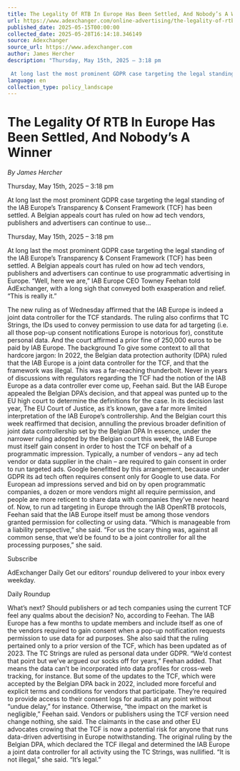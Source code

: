 ```yaml
---
title: The Legality Of RTB In Europe Has Been Settled, And Nobody’s A Winner
url: https://www.adexchanger.com/online-advertising/the-legality-of-rtb-in-europe-has-been-settled-and-nobodys-a-winner/
published_date: 2025-05-15T00:00:00
collected_date: 2025-05-28T16:14:18.346149
source: Adexchanger
source_url: https://www.adexchanger.com
author: James Hercher
description: "Thursday, May 15th, 2025 – 3:18 pm 
 
 At long last the most prominent GDPR case targeting the legal standing of the IAB Europe’s Transparency &amp; Consent Framework (TCF) has been settled. A Belgian appeals court has ruled on how ad tech vendors, publishers and advertisers can continue to use..."
language: en
collection_type: policy_landscape
---
```


# The Legality Of RTB In Europe Has Been Settled, And Nobody’s A Winner

*By James Hercher*

Thursday, May 15th, 2025 – 3:18 pm 
 
 At long last the most prominent GDPR case targeting the legal standing of the IAB Europe’s Transparency &amp; Consent Framework (TCF) has been settled. A Belgian appeals court has ruled on how ad tech vendors, publishers and advertisers can continue to use...

Thursday, May 15th, 2025 – 3:18 pm 
 
 At long last the most prominent GDPR case targeting the legal standing of the IAB Europe’s Transparency &amp; Consent Framework (TCF) has been settled. A Belgian appeals court has ruled on how ad tech vendors, publishers and advertisers can continue to use programmatic advertising in Europe. 
 “Well, here we are,” IAB Europe CEO Towney Feehan told AdExchanger, with a long sigh that conveyed both exasperation and relief. “This is really it.”

The new ruling as of Wednesday affirmed that the IAB Europe is indeed a joint data controller for the TCF standards. The ruling also confirms that TC Strings, the IDs used to convey permission to use data for ad targeting (i.e. all those pop-up consent notifications Europe is notorious for), constitute personal data. And the court affirmed a prior fine of 250,000 euros to be paid by IAB Europe. 
 The background 
 To give some context to all that hardcore jargon: In 2022, the Belgian data protection authority (DPA) ruled that the IAB Europe is a joint data controller for the TCF, and that the framework was illegal. This was a far-reaching thunderbolt. Never in years of discussions with regulators regarding the TCF had the notion of the IAB Europe as a data controller ever come up, Feehan said. 
 But the IAB Europe appealed the Belgian DPA’s decision, and that appeal was punted up to the EU high court to determine the definitions for the case. 
 In its decision last year, The EU Court of Justice, as it’s known, gave a far more limited interpretation of the IAB Europe’s controllership. And the Belgian court this week reaffirmed that decision, annulling the previous broader definition of joint data controllership set by the Belgian DPA 
 In essence, under the narrower ruling adopted by the Belgian court this week, the IAB Europe must itself gain consent in order to host the TCF on behalf of a programmatic impression. Typically, a number of vendors – any ad tech vendor or data supplier in the chain – are required to gain consent in order to run targeted ads. 
 Google benefitted by this arrangement, because under GDPR its ad tech often requires consent only for Google to use data. For European ad impressions served and bid on by open programmatic companies, a dozen or more vendors might all require permission, and people are more reticent to share data with companies they’ve never heard of. 
 Now, to run ad targeting in Europe through the IAB OpenRTB protocols, Feehan said that the IAB Europe itself must be among those vendors granted permission for collecting or using data. “Which is manageable from a liability perspective,” she said. 
 “For us the scary thing was, against all common sense, that we’d be found to be a joint controller for all the processing purposes,” she said. 
 
 Subscribe

AdExchanger Daily 
 Get our editors’ roundup delivered to your inbox every weekday. 
 
 Daily Roundup

What’s next? 
 Should publishers or ad tech companies using the current TCF feel any qualms about the decision? 
 No, according to Feehan. 
 The IAB Europe has a few months to update members and include itself as one of the vendors required to gain consent when a pop-up notification requests permission to use data for ad purposes. 
 She also said that the ruling pertained only to a prior version of the TCF, which has been updated as of 2023. 
 The TC Strings are ruled as personal data under GDPR. “We’d contest that point but we’ve argued our socks off for years,” Feehan added. 
 That means the data can’t be incorporated into data profiles for cross-web tracking, for instance. But some of the updates to the TCF, which were accepted by the Belgian DPA back in 2022, included more forceful and explicit terms and conditions for vendors that participate. They’re required to provide access to their consent logs for audits at any point without “undue delay,” for instance. 
 Otherwise, “the impact on the market is negligible,” Feehan said. Vendors or publishers using the TCF version need change nothing, she said. The claimants in the case and other EU advocates crowing that the TCF is now a potential risk for anyone that runs data-driven advertising in Europe notwithstanding. The original ruling by the Belgian DPA, which declared the TCF illegal and determined the IAB Europe a joint data controller for all activity using the TC Strings, was nullified. 
 “It is not illegal,” she said. “It’s legal.”